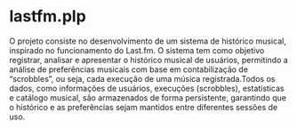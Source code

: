 # lastfm.plp

O projeto consiste no desenvolvimento de um sistema de histórico musical, inspirado no funcionamento do Last.fm. O sistema tem como objetivo registrar, analisar e apresentar o histórico musical de usuários, permitindo a análise de preferências musicais com base em contabilização de “scrobbles”, ou seja, cada execução de uma música registrada.Todos os dados, como informações de usuários, execuções (scrobbles), estatísticas e catálogo musical, são armazenados de forma persistente, garantindo que o histórico e as preferências sejam mantidos entre diferentes sessões de uso.

